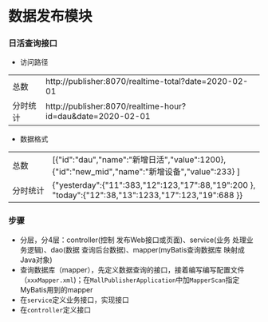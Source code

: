 # 数据发布模块
### 日活查询接口
- 访问路径

|||
|:---|:---|
|总数|http://publisher:8070/realtime-total?date=2020-02-01|
|分时统计|http://publisher:8070/realtime-hour?id=dau&date=2020-02-01|
- 数据格式

|||
|:---|:---|
|总数|[{"id":"dau","name":"新增日活","value":1200},<br>{"id":"new_mid","name":"新增设备","value":233} ]|
|分时统计|{"yesterday":{"11":383,"12":123,"17":88,"19":200 },<br>"today":{"12":38,"13":1233,"17":123,"19":688 }}|

### 步骤
- 分层，分4层：controller(控制 发布Web接口或页面)、service(业务 处理业务逻辑)、dao(数据 查询后台数据)、mapper(myBatis查询数据库 映射成Java对象)
- 查询数据库（mapper），先定义数据查询的接口，接着编写编写配置文件（`xxxMapper.xml`)；在`MallPublisherApplication`中加`MapperScan`指定MyBatis用到的mapper
- 在`service`定义业务接口，实现接口
- 在`controller`定义接口
